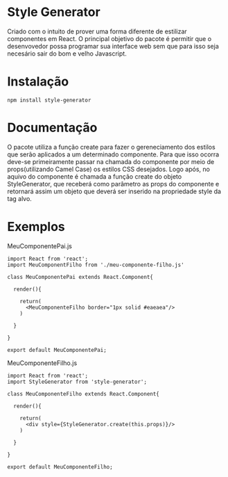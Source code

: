 # Style Generator

Criado com o intuito de prover uma forma diferente de estilizar componentes em React. O principal objetivo do pacote é permitir que o desenvovedor possa programar sua interface web sem que para isso seja necesário sair do bom e velho Javascript.

# Instalação

```
npm install style-generator
```

# Documentação

O pacote utiliza a função create para fazer o gereneciamento dos estilos que serão aplicados a um determinado componente. Para que isso ocorra deve-se primeiramente passar na chamada do componente por meio de props(utilizando Camel Case) os estilos CSS desejados. Logo após, no aquivo do componente é chamada a função create do objeto StyleGenerator, que receberá como parâmetro as props do componente e retornará assim um objeto que deverá ser inserido na propriedade style da tag alvo.

# Exemplos

MeuComponentePai.js

```
import React from 'react';
import MeuComponentFilho from './meu-componente-filho.js'

class MeuComponentePai extends React.Component{

  render(){

    return(
      <MeuComponenteFilho border="1px solid #eaeaea"/>
    )
    
  }
  
}

export default MeuComponentePai;
```

MeuComponenteFilho.js

```
import React from 'react';
import StyleGenerator from 'style-generator';

class MeuComponenteFilho extends React.Component{

  render(){

    return(
      <div style={StyleGenerator.create(this.props)}/>
    )
    
  }
  
}

export default MeuComponenteFilho;
```



